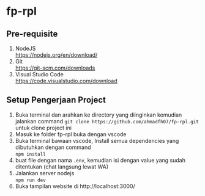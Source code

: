 # fp-rpl

## Pre-requisite

1. NodeJS <br/> https://nodejs.org/en/download/
2. Git <br/> https://git-scm.com/downloads
3. Visual Studio Code <br/> https://code.visualstudio.com/download

## Setup Pengerjaan Project

1. Buka terminal dan arahkan ke directory yang diinginkan kemudian jalankan command `git clone https://github.com/ahmadfh07/fp-rpl.git` untuk clone project ini
2. Masuk ke folder fp-rpl buka dengan vscode
3. Buka terminal bawaan vscode, Install semua dependencies yang dibutuhkan dengan command<br/> `npm install`
4. buat file dengan nama `.env`, kemudian isi dengan value yang sudah ditentukan (chat langsung lewat WA)
5. Jalankan server nodejs <br/> `npm run dev`
6. Buka tampilan website di http://localhost:3000/
